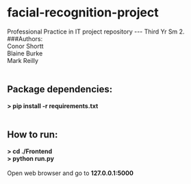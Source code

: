 # facial-recognition-project
Professional Practice in IT project repository --- Third Yr Sm 2.</br>
###Authors:
</br>Conor Shortt</br>
Blaine Burke</br>
Mark Reilly</br></br>
## Package dependencies:</br>
<b>> pip install -r requirements.txt</b></br></br>
## How to run:</br>
<b>> cd ./Frontend</b></br>
<b>> python run.py</b></br></br>
Open web browser and go to <b>127.0.0.1:5000</b>
